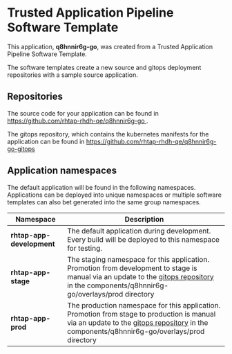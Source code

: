 # Trusted Application Pipeline Software Template

This application, **q8hnnir6g-go**, was created from a Trusted Application Pipeline Software Template.

The software templates create a new source and gitops deployment repositories with a sample source application. 

## Repositories

The source code for your application can be found in [https://github.com/rhtap-rhdh-qe/q8hnnir6g-go ](https://github.com/rhtap-rhdh-qe/q8hnnir6g-go ).
 
The gitops repository, which contains the kubernetes manifests for the application can be found in 
[https://github.com/rhtap-rhdh-qe/q8hnnir6g-go-gitops ](https://github.com/rhtap-rhdh-qe/q8hnnir6g-go-gitops ) 

## Application namespaces 

The default application will be found in the following namespaces. Applications can be deployed into unique namespaces or multiple software templates can also bet generated into the same group namespaces.  

|  Namespace   |  Description   |  
| -------- | -------- |   
| **rhtap-app-development** | The default application during development. Every build will be deployed to this namespace for testing. | 
| **rhtap-app-stage** | The staging namespace for this application. Promotion from development to stage is manual via an update to the [gitops repository](https://github.com/rhtap-rhdh-qe/q8hnnir6g-go-gitops ) in the components/q8hnnir6g-go/overlays/prod directory |  
| **rhtap-app-prod** | The production namespace for this application. Promotion from stage to production is manual via an update to the [gitops repository](https://github.com/rhtap-rhdh-qe/q8hnnir6g-go-gitops ) in the components/q8hnnir6g-go/overlays/prod directory | 